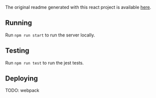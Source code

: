 The original readme generated with this react project is available [here](https://github.com/IndivisibleSomerville/its-our-call/blob/home-wireframe/frontend/its-our-call/orig-README.md).


## Running

Run `npm run start` to run the server locally.

## Testing

Run `npm run test` to run the jest tests.

## Deploying

TODO: webpack
